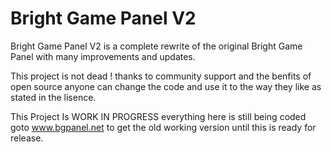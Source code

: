 Bright Game Panel V2
=========

Bright Game Panel V2 is a complete rewrite of the original Bright Game Panel with many improvements and updates.

This project is not dead ! thanks to community support and the benfits of open source anyone can change the code and use it to the way they like as stated in the lisence.

This Project Is WORK IN PROGRESS everything here is still being coded goto www.bgpanel.net to get the old working version until this is ready for release.
